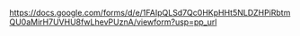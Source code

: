 https://docs.google.com/forms/d/e/1FAIpQLSd7Qc0HKpHHt5NLDZHPiRbtmQU0aMirH7UVHU8fwLhevPUznA/viewform?usp=pp_url
